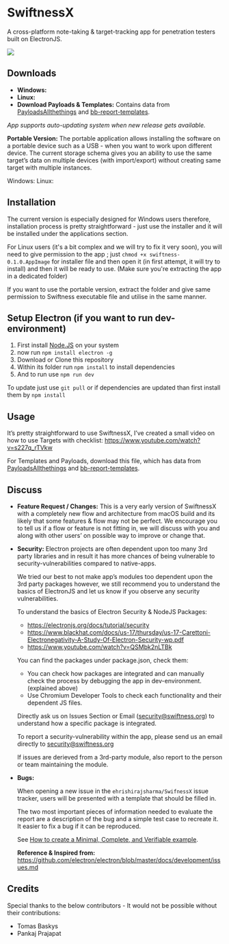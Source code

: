 # SwiftnessX
A cross-platform note-taking & target-tracking app for penetration testers built on ElectronJS.



![](https://image.ibb.co/hJPgxf/checklist-view.png)




## Downloads

- **Windows:** 
- **Linux:** 
- **Download Payloads & Templates:** Contains data from [PayloadsAllthethings](https://github.com/swisskyrepo/PayloadsAllTheThings) and [bb-report-templates](https://github.com/gwen001/bb-reports-templates).

*App supports auto-updating system when new release gets available.*

**Portable Version:** The portable application allows installing the software on a portable device such as a USB - when you want to work upon different device. The current storage schema gives you an ability to use the same target’s data on multiple devices (with import/export) without creating same target with multiple instances. 

Windows: 
Linux:


## Installation

The current version is especially designed for Windows users therefore, installation process is pretty straightforward - just use the installer and it will be installed under the applications section.

For Linux users (it's a bit complex and we will try to fix it very soon), you will need to give permission to the app ; just `chmod +x swiftness-0.1.0.AppImage` for installer file and then open it (in first attempt, it will try to install) and then it will be ready to use. (Make sure you're extracting the app in a dedicated folder)

If you want to use the portable version, extract the folder and give same permission to Swiftness executable file and utilise in the same manner.


## Setup Electron (if you want to run dev-environment)


1. First install [Node.JS](https://nodejs.org/en/download/) on your system
2. now run `npm install electron -g`
3. Download or Clone this repository
4. Within its folder run `npm install` to install dependencies
5. And to run use `npm run dev`

To update just use `git pull` or if dependencies are updated than first install them by `npm install`


## Usage

It’s pretty straightforward to use SwiftnessX, I’ve created a small video on how to use Targets with checklist: https://www.youtube.com/watch?v=s227q_rTVkw

For Templates and Payloads, download this file, which has data from [PayloadsAllthethings](https://github.com/swisskyrepo/PayloadsAllTheThings) and [bb-report-templates](https://github.com/gwen001/bb-reports-templates).


## Discuss


- **Feature Request / Changes:** This is a very early version of SwiftnessX with a completely new flow and architecture from macOS build and its likely that some features & flow may not be perfect. We encourage you to tell us if a flow or feature is not fitting in, we will discuss with you and along with other users’ on possible way to improve or change that. 

  
- **Security:** Electron projects are often dependent upon too many 3rd party libraries and in result it has more chances of being vulnerable to security-vulnerabilities compared to native-apps.


  We tried our best to not make app’s modules too dependent upon the 3rd party packages however, we still recommend you to understand the basics of ElectronJS and let us know if you observe any security vulnerabilities.


  To understand the basics of Electron Security & NodeJS Packages:


  - https://electronjs.org/docs/tutorial/security
  - https://www.blackhat.com/docs/us-17/thursday/us-17-Carettoni-Electronegativity-A-Study-Of-Electron-Security-wp.pdf
  - https://www.youtube.com/watch?v=QSMbk2nLTBk


  You can find the packages under package.json, check them:


  - You can check how packages are integrated and can manually check the process by debugging the app in dev-environment. (explained above)
  - Use Chromium Developer Tools to check each functionality and their dependent JS files.


  Directly ask us on Issues Section or Email (security@swiftness.org) to understand how a specific package is integrated. 


  To report a security-vulnerability within the app, please send us an email directly to security@swiftness.org


  If issues are derieved from a 3rd-party module, also report to the person or team maintaining the module. 
  
- **Bugs:**


  When opening a new issue in the `ehrishirajsharma/SwifnessX` issue tracker, users will be presented with a template that should be filled in.


  The two most important pieces of information needed to evaluate the report are a description of the bug and a simple test case to recreate it. It easier to fix a bug if it can be reproduced.


  See [How to create a Minimal, Complete, and Verifiable example](https://stackoverflow.com/help/mcve).
  
  **Reference & Inspired from:** https://github.com/electron/electron/blob/master/docs/development/issues.md


## Credits

Special thanks to the below contributors - It would not be possible without their contributions:


- Tomas Baskys
- Pankaj Prajapat

